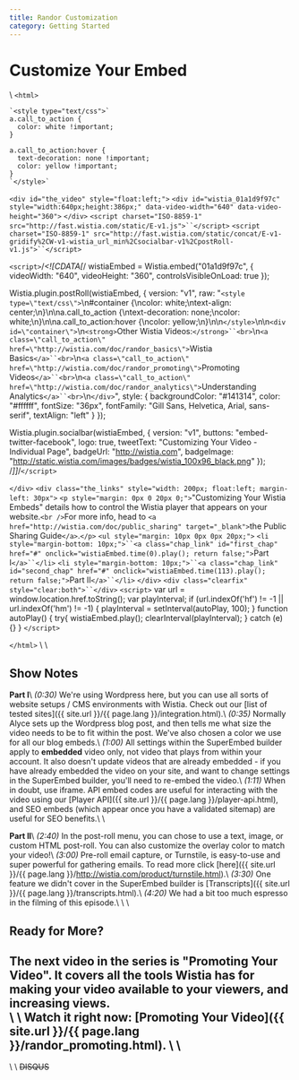 ```yaml
---
title: Randor Customization
category: Getting Started
---
```


# Customize Your Embed

\\
`<html>`



    `<style type="text/css">`
    a.call_to_action {
      color: white !important;
    }

    a.call_to_action:hover {
      text-decoration: none !important;
      color: yellow !important;
    }
    `</style>`
`<div id="the_video" style="float:left;">`
`<div id="wistia_01a1d9f97c" style="width:640px;height:386px;" data-video-width="640" data-video-height="360">`&nbsp;`</div>`
`<script charset="ISO-8859-1" src="http://fast.wistia.com/static/E-v1.js">``</script>`
`<script charset="ISO-8859-1" src="http://fast.wistia.com/static/concat/E-v1-gridify%2CW-v1-wistia_url_min%2Csocialbar-v1%2CpostRoll-v1.js">``</script>`

`<script>`/*<![CDATA[*/
wistiaEmbed = Wistia.embed("01a1d9f97c", {
    videoWidth: "640",
    videoHeight: "360",
    controlsVisibleOnLoad: true
});

Wistia.plugin.postRoll(wistiaEmbed, {
    version: "v1",
    raw: "`<style type=\"text/css\">`\n#container {\ncolor: white;\ntext-align: center;\n}\n\na.call_to_action {\ntext-decoration: none;\ncolor: white;\n}\n\na.call_to_action:hover {\ncolor: yellow;\n}\n\n`</style>`\n\n`<div id=\"container\">`\n`<strong>`Other Wistia Videos:`</strong>``<br>`\n`<a class=\"call_to_action\" href=\"http://wistia.com/doc/randor_basics\">`Wistia Basics`</a>``<br>`\n`<a class=\"call_to_action\" href=\"http://wistia.com/doc/randor_promoting\">`Promoting Videos`</a>``<br>`\n`<a class=\"call_to_action\" href=\"http://wistia.com/doc/randor_analytics\">`Understanding Analytics`</a>``<br>`\n`</div>`",
    style: {
    backgroundColor: "#141314",
    color: "#ffffff",
    fontSize: "36px",
    fontFamily: "Gill Sans, Helvetica, Arial, sans-serif",
    textAlign: "left"
    }
});

Wistia.plugin.socialbar(wistiaEmbed, {
    version: "v1",
    buttons: "embed-twitter-facebook",
    logo: true,
    tweetText: "Customizing Your Video - Individual Page",
    badgeUrl: "http://wistia.com",
    badgeImage: "http://static.wistia.com/images/badges/wistia_100x96_black.png"
});
/*]]*/`</script>`

`</div>`
`<div class="the_links" style="width: 200px; float:left; margin-left: 30px">`
`<p style="margin: 0px 0 20px 0;">`"Customizing Your Wistia Embeds" details how to control the Wistia player that appears on your website.`<br />`For more info, head to `<a href="http://wistia.com/doc/public_sharing" target="_blank">`the Public Sharing Guide`</a>`.`</p>`
`<ul style="margin: 10px 0px 0px 20px;">`
`<li style="margin-bottom: 10px;">``<a class="chap_link" id="first_chap" href="#" onclick="wistiaEmbed.time(0).play(); return false;">`Part I`</a>``</li>`
`<li style="margin-bottom: 10px;">``<a class="chap_link" id="second_chap" href="#" onclick="wistiaEmbed.time(113).play(); return false;">`Part II`</a>``</li>`
`</div>`
`<div class="clearfix" style="clear:both">``</div>`
`<script>`
var url = window.location.href.toString();
var playInterval;
if (url.indexOf('hf') != -1 || url.indexOf('hm') != -1)
{
    playInterval = setInterval(autoPlay, 100);
}
function autoPlay()
{
    try{
    wistiaEmbed.play();
    clearInterval(playInterval);
    } catch (e) {}
}
`</script>`

`</html>`
\\
\\
## Show Notes

**Part I**\\
*(0:30)* We're using Wordpress here, but you can use all sorts of website setups / CMS environments with Wistia.  Check out our [list of tested sites]({{ site.url }}/{{ page.lang }}/integration.html).\\
*(0:35)* Normally Alyce sets up the Wordpress blog post, and then tells me what size the video needs to be to fit within the post. We've also chosen a color we use for all our blog embeds.\\
*(1:00)* All settings within the SuperEmbed builder apply to **embedded** video only, not video that plays from within your account.  It also doesn't update videos that are already embedded - if you have already embedded the video on your site, and want to change settings in the SuperEmbed builder, you'll need to re-embed the video.\\
*(1:11)* When in doubt, use iframe.  API embed codes are useful for interacting with the video using our [Player API]({{ site.url }}/{{ page.lang }}/player-api.html), and SEO embeds (which appear once you have a validated sitemap) are useful for SEO benefits.\\
\\

**Part II**\\
*(2:40)* In the post-roll menu, you can chose to use a text, image, or custom HTML post-roll.  You can also customize the overlay color to match your video!\\
*(3:00)* Pre-roll email capture, or Turnstile, is easy-to-use and super powerful for gathering emails. To read more click [here]({{ site.url }}/{{ page.lang }}/http://wistia.com/product/turnstile.html).\\
*(3:30)* One feature we didn't cover in the SuperEmbed builder is [Transcripts]({{ site.url }}/{{ page.lang }}/transcripts.html).\\
*(4:20)* We had a bit too much espresso in the filming of this episode.\\
\\
\\
## Ready for More?

The next video in the series is **"Promoting Your Video"**.  It covers all the tools Wistia has for making your video available to your viewers, and increasing views.  
\\
\\
Watch it right now: [Promoting Your Video]({{ site.url }}/{{ page.lang }}/randor_promoting.html).
\\
\\
----
\\
\\
~~DISQUS~~

